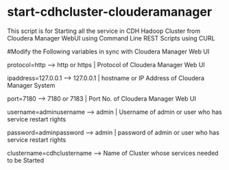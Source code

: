 # start-cdhcluster-clouderamanager
This script is for Starting all the service in CDH Hadoop Cluster from Cloudera Manager WebUI using Command Line REST Scripts using CURL

#Modify the Following variables in sync with Cloudera Manager Web UI

protocol=http	              --> http or https | Protocol of Cloudera Manager Web UI

ipaddress=127.0.0.1		      --> 127.0.0.1	 | hostname or IP Address of Cloudera Manager System	

port=7180	                  --> 7180 or 7183  | Port No. of Cloudera Manager Web UI		

username=adminusername      -->	admin 	 | Username of admin or user who has service restart rights	

password=adminpassword      --> admin	 | password of admin or user who has service restart rights		

clustername=cdhclustername	--> Name of Cluster whose services needed to be Started
